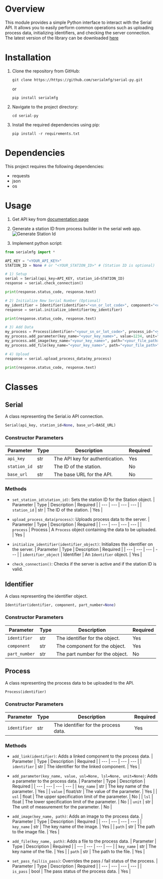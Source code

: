 # Overview

This module provides a simple Python interface to interact with the Serial API. It allows you to easily perform common operations such as uploading process data, initializing identifiers, and checking the server connection. The latest version of the library can be downloaded [here](https://github.com/serialmfg/serial-py)

# Installation

1. Clone the repository from GitHub:
   ```
   git clone https://https://github.com/serialmfg/serial-py.git
   ```
   or 
   ```
   pip install serialmfg
   ```

2. Navigate to the project directory:
   ```
   cd serial-py
   ```
3. Install the required dependencies using pip:
   ```
   pip install -r requirements.txt
   ```

# Dependencies
This project requires the following dependencies:
- requests
- json
- os

# Usage

1. Get API key from [documentation page](https://api.serial.io/docs/none/#authentication)

2. Generate a station ID from process builder in the serial web app. 
![Generate Station Id](https://xblmulqojemwvkwbkajj.supabase.co/storage/v1/object/public/serial-assets-public/generate_process_id.png)

3. Implement python script: 
```python
from serialmfg import *

API_KEY = "<YOUR_API_KEY>"
STATION_ID = None # or "<YOUR_STATION_ID>" # (Station ID is optional)

# 1) Setup
serial = Serial(api_key=API_KEY, station_id=STATION_ID)
response = serial.check_connection()

print(response.status_code, response.text)

# 2) Initialize New Serial Number (Optional)
my_identifier = Identifier(identifier="<sn_or_lot_code>", component="<component_name>")
response = serial.initialize_identifier(my_identifier)

print(response.status_code, response.text)

# 3) Add Data
my_process = Process(identifier="<your_sn_or_lot_code>", process_id="<your_process_id>")
my_process.add_parameter(key_name="<your_key_name>", value=1234, unit="<your_unit>")
my_process.add_image(key_name="<your_key_name>", path="<your_file_path>")
my_process.add_file(key_name="<your_key_name>", path="<your_file_path>")

# 4) Upload
response = serial.upload_process_data(my_process)

print(response.status_code, response.text)
```

# Classes

## **Serial**

A class representing the Serial.io API connection.

```python
Serial(api_key, station_id=None, base_url=BASE_URL)
```

### Constructor Parameters
| Parameter | Type | Description | Required |
| --- | --- | --- | --- |
| `api_key` | str | The API key for authentication. | Yes |
| `station_id` | str | The ID of the station. | No |
| `base_url` | str | The base URL for the API. | No |

### Methods
  - `set_station_id(station_id)`: Sets the station ID for the Station object.
    | Parameter | Type | Description | Required |
    | --- | --- | --- | --- |
    | `station_id` | str | The ID of the station. | Yes |

  - `upload_process_data(process)`: Uploads process data to the server.
    | Parameter | Type | Description | Required |
    | --- | --- | --- | --- |
    | `process` | Process | A `Process` object containing the data to be uploaded. | Yes |

  - `initialize_identifier(identifier_object)`: Initializes the identifier on the server.
    | Parameter | Type | Description | Required |
    | --- | --- | --- | --- |
    | `identifier_object` | Identifier | An `Identifier` object. | Yes |

  - `check_connection()`: Checks if the server is active and if the station ID is valid.



## **Identifier**

A class representing the identifier object.

```python
Identifier(identifier, component, part_number=None)
```

### Constructor Parameters
| Parameter | Type | Description | Required |
| --- | --- | --- | --- |
| `identifier` | str | The identifier for the object. | Yes |
| `component` | str | The component for the object. | Yes |
| `part_number` | str | The part number for the object. | No |



## **Process**

A class representing the process data to be uploaded to the API.

```python
Process(identifier)
```

### Constructor Parameters
| Parameter | Type | Description | Required |
| --- | --- | --- | --- |
| `identifier` | str | The identifier for the process data. | Yes |

### Methods
- `add_link(identifier)`: Adds a linked component to the process data.
    | Parameter | Type | Description | Required |
    | --- | --- | --- | --- |
    | `identifier` | str | The identifier for the linked component. | Yes |

- `add_parameter(key_name, value, usl=None, lsl=None, unit=None)`: Adds a parameter to the process data.
    | Parameter | Type | Description | Required |
    | --- | --- | --- | --- |
    | `key_name` | str | The key name of the parameter. | Yes |
    | `value` | float/str | The value of the parameter. | Yes |
    | `usl` | float | The upper specification limit of the parameter. | No |
    | `lsl` | float | The lower specification limit of the parameter. | No |
    | `unit` | str | The unit of measurement for the parameter. | No |

- `add_image(key_name, path)`: Adds an image to the process data.
    | Parameter | Type | Description | Required |
    | --- | --- | --- | --- |
    | `key_name` | str | The key name of the image. | Yes |
    | `path` | str | The path to the image file. | Yes |

- `add_file(key_name, path)`: Adds a file to the process data.
    | Parameter | Type | Description | Required |
    | --- | --- | --- | --- |
    | `key_name` | str | The key name of the file. | Yes |
    | `path` | str | The path to the file. | Yes |

- `set_pass_fail(is_pass)`: Overrides the pass / fail status of the process.
    | Parameter | Type | Description | Required |
    | --- | --- | --- | --- |
    | `is_pass` | bool | The pass status of the process data. | Yes |

